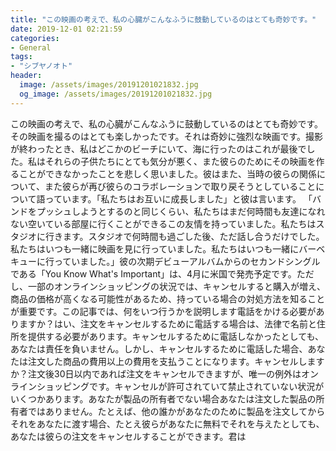 ```yaml
---
title: "この映画の考えで、私の心臓がこんなふうに鼓動しているのはとても奇妙です。"
date: 2019-12-01 02:21:59
categories:
- General
tags:
- "シブヤノオト"
header:
  image: /assets/images/20191201021832.jpg
  og_image: /assets/images/20191201021832.jpg
---
```


この映画の考えで、私の心臓がこんなふうに鼓動しているのはとても奇妙です。その映画を撮るのはとても楽しかったです。それは奇妙に強烈な映画です。撮影が終わったとき、私はどこかのビーチにいて、海に行ったのはこれが最後でした。私はそれらの子供たちにとても気分が悪く、また彼らのためにその映画を作ることができなかったことを悲しく思いました。彼はまた、当時の彼らの関係について、また彼らが再び彼らのコラボレーションで取り戻そうとしていることについて語っています。「私たちはお互いに成長しました」と彼は言います。 「バンドをプッシュしようとするのと同じくらい、私たちはまだ何時間も友達になれない空いている部屋に行くことができるこの友情を持っていました。私たちはスタジオに行きます。スタジオで何時間も過ごした後、ただ話し合うだけでした。私たちはいつも一緒に映画を見に行っていました。私たちはいつも一緒にバーベキューに行っていました。」彼の次期デビューアルバムからのセカンドシングルである「You Know What&#39;s Important」は、4月に米国で発売予定です。ただし、一部のオンラインショッピングの状況では、キャンセルすると購入が増え、商品の価格が高くなる可能性があるため、持っている場合の対処方法を知ることが重要です。この記事では、何をいつ行うかを説明します電話をかける必要がありますか？はい、注文をキャンセルするために電話する場合は、法律で名前と住所を提供する必要があります。キャンセルするために電話しなかったとしても、あなたは責任を負いません。しかし、キャンセルするために電話した場合、あなたは注文した商品の費用以上の費用を支払うことになります。キャンセルしますか？注文後30日以内であれば注文をキャンセルできますが、唯一の例外はオンラインショッピングです。キャンセルが許可されていて禁止されていない状況がいくつかあります。あなたが製品の所有者でない場合あなたは注文した製品の所有者ではありません。たとえば、他の誰かがあなたのために製品を注文してからそれをあなたに渡す場合、たとえ彼らがあなたに無料でそれを与えたとしても、あなたは彼らの注文をキャンセルすることができます。君は
